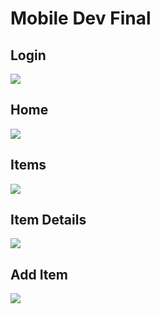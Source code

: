 # Mobile Dev Final

## Login
<img src="./img/Login.png">

## Home
<img src="./img/Home.png">

## Items
<img src="./img/Items.png">

## Item Details
<img src="./img/Item-Details.png">

## Add Item
<img src="./img/Add-Item.png">